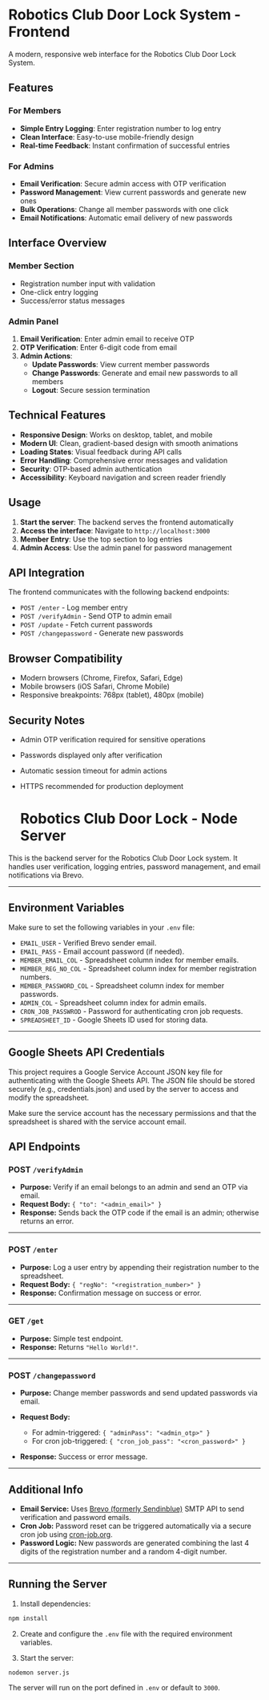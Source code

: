 # Robotics Club Door Lock System - Frontend

A modern, responsive web interface for the Robotics Club Door Lock System.

## Features

### For Members
- **Simple Entry Logging**: Enter registration number to log entry
- **Clean Interface**: Easy-to-use mobile-friendly design
- **Real-time Feedback**: Instant confirmation of successful entries

### For Admins
- **Email Verification**: Secure admin access with OTP verification
- **Password Management**: View current passwords and generate new ones
- **Bulk Operations**: Change all member passwords with one click
- **Email Notifications**: Automatic email delivery of new passwords

## Interface Overview

### Member Section
- Registration number input with validation
- One-click entry logging
- Success/error status messages

### Admin Panel
1. **Email Verification**: Enter admin email to receive OTP
2. **OTP Verification**: Enter 6-digit code from email
3. **Admin Actions**:
   - **Update Passwords**: View current member passwords
   - **Change Passwords**: Generate and email new passwords to all members
   - **Logout**: Secure session termination

## Technical Features

- **Responsive Design**: Works on desktop, tablet, and mobile
- **Modern UI**: Clean, gradient-based design with smooth animations
- **Loading States**: Visual feedback during API calls
- **Error Handling**: Comprehensive error messages and validation
- **Security**: OTP-based admin authentication
- **Accessibility**: Keyboard navigation and screen reader friendly

## Usage

1. **Start the server**: The backend serves the frontend automatically
2. **Access the interface**: Navigate to `http://localhost:3000`
3. **Member Entry**: Use the top section to log entries
4. **Admin Access**: Use the admin panel for password management

## API Integration

The frontend communicates with the following backend endpoints:

- `POST /enter` - Log member entry
- `POST /verifyAdmin` - Send OTP to admin email  
- `POST /update` - Fetch current passwords
- `POST /changepassword` - Generate new passwords

## Browser Compatibility

- Modern browsers (Chrome, Firefox, Safari, Edge)
- Mobile browsers (iOS Safari, Chrome Mobile)
- Responsive breakpoints: 768px (tablet), 480px (mobile)

## Security Notes

- Admin OTP verification required for sensitive operations
- Passwords displayed only after verification
- Automatic session timeout for admin actions
- HTTPS recommended for production deployment

  # Robotics Club Door Lock - Node Server

This is the backend server for the Robotics Club Door Lock system. It handles user verification, logging entries, password management, and email notifications via Brevo.

---

## Environment Variables

Make sure to set the following variables in your `.env` file:

* `EMAIL_USER` - Verified Brevo sender email.
* `EMAIL_PASS` - Email account password (if needed).
* `MEMBER_EMAIL_COL` - Spreadsheet column index for member emails.
* `MEMBER_REG_NO_COL` - Spreadsheet column index for member registration numbers.
* `MEMBER_PASSWORD_COL` - Spreadsheet column index for member passwords.
* `ADMIN_COL` - Spreadsheet column index for admin emails.
* `CRON_JOB_PASSWROD` - Password for authenticating cron job requests.
* `SPREADSHEET_ID` - Google Sheets ID used for storing data.

---

## Google Sheets API Credentials

This project requires a Google Service Account JSON key file for authenticating with the Google Sheets API. The JSON file should be stored securely (e.g., credentials.json) and used by the server to access and modify the spreadsheet.

Make sure the service account has the necessary permissions and that the spreadsheet is shared with the service account email.

## API Endpoints

### POST `/verifyAdmin`

* **Purpose:** Verify if an email belongs to an admin and send an OTP via email.
* **Request Body:** `{ "to": "<admin_email>" }`
* **Response:** Sends back the OTP code if the email is an admin; otherwise returns an error.

---

### POST `/enter`

* **Purpose:** Log a user entry by appending their registration number to the spreadsheet.
* **Request Body:** `{ "regNo": "<registration_number>" }`
* **Response:** Confirmation message on success or error.

---

### GET `/get`

* **Purpose:** Simple test endpoint.
* **Response:** Returns `"Hello World!"`.

---

### POST `/changepassword`

* **Purpose:** Change member passwords and send updated passwords via email.
* **Request Body:**

  * For admin-triggered: `{ "adminPass": "<admin_otp>" }`
  * For cron job-triggered: `{ "cron_job_pass": "<cron_password>" }`
* **Response:** Success or error message.

---

## Additional Info

* **Email Service:** Uses [Brevo (formerly Sendinblue)](https://www.brevo.com/) SMTP API to send verification and password emails.
* **Cron Job:** Password reset can be triggered automatically via a secure cron job using [cron-job.org](cron-job.org).
* **Password Logic:** New passwords are generated combining the last 4 digits of the registration number and a random 4-digit number.

---

## Running the Server

1. Install dependencies:

```bash
npm install
```

2. Create and configure the `.env` file with the required environment variables.

3. Start the server:

```bash
nodemon server.js 
```

The server will run on the port defined in `.env` or default to `3000`.
